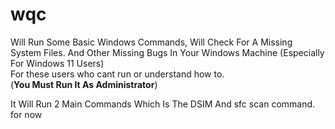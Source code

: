 # wqc 
Will Run Some Basic Windows Commands, Will Check For A Missing System Files. And Other Missing Bugs In Your Windows Machine (Especially For Windows 11 Users)  
For these users who cant run or understand how to.  
(**You Must Run It As Administrator**)

It Will Run 2 Main Commands Which Is The DSIM And sfc scan command. for now
